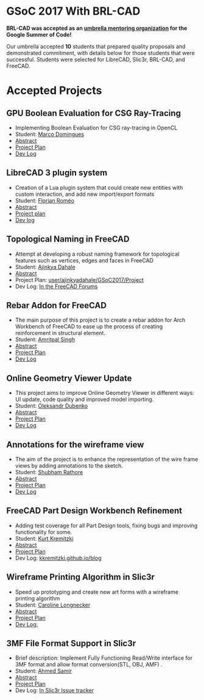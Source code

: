 # GSoC 2017 With BRL-CAD

**BRL-CAD was accepted as an [umbrella mentoring
organization](https://summerofcode.withgoogle.com) for the Google Summer
of Code!**

Our umbrella accepted **10** students that prepared quality proposals
and demonstrated commitment, with details below for those students that
were successful. Students were selected for LibreCAD, Slic3r, BRL-CAD,
and FreeCAD.

# Accepted Projects

## GPU Boolean Evaluation for CSG Ray-Tracing

-   Implementing Boolean Evaluation for CSG ray-tracing in OpenCL
-   Student: [Marco Domingues](/wiki/user/Marco-domingues)
-   [Abstract](https://summerofcode.withgoogle.com/projects/#4523183467134976)
-   [Project Plan](/wiki/user/Marco-domingues/GSoC17/Project)
-   [Dev Log](/wiki/user/Marco-domingues/GSoC17/Log)

## LibreCAD 3 plugin system

-   Creation of a Lua plugin system that could create new entities with
    custom interaction, and add new import/export formats
-   Student: [Florian Roméo](/wiki/user/Feragon.xi)
-   [Abstract](https://summerofcode.withgoogle.com/projects/#6730569560883200)
-   [Project plan](/wiki/user/Feragon.xi/GSoC2017/Project)
-   [Dev log](https://gsoc17.feragon.net)

## Topological Naming in FreeCAD

-   Attempt at developing a robust naming framework for topological
    features such as vertices, edges and faces in FreeCAD
-   Student: [Ajinkya Dahale](https://www.github.com/AjinkyaDahale)
-   [Abstract](https://summerofcode.withgoogle.com/projects/#6748039212433408)
-   Project Plan:
    [user/ajinkyadahale/GSoC2017/Project](/wiki/user/ajinkyadahale/GSoC2017/Project)
-   Dev Log: [In the FreeCAD
    Forums](https://forum.freecadweb.org/viewtopic.php?f=10&t=22373)

## Rebar Addon for FreeCAD

-   The main purpose of this project is to create a rebar addon for Arch
    Workbench of FreeCAD to ease up the process of creating
    reinforcement in structural element.
-   Student: [Amritpal Singh](/wiki/user/amritpal_singh)
-   [Abstract](https://summerofcode.withgoogle.com/projects/#6238786819194880)
-   [Project Plan](/wiki/user/Amritpal_singh/gsoc_proposal)
-   [Dev Log](/wiki/user/Amritpal_singh/GSoC17/logs)

## Online Geometry Viewer Update

-   This project aims to improve Online Geometry Viewer in different
    ways: UI update, code quality and improved model importing.
-   Student: [Oleksandr Dubenko](/wiki/user/Oleksandr_dubenko)
-   [Abstract](https://summerofcode.withgoogle.com/projects/#4526810365689856)
-   [Project Plan](/wiki/user/Oleksandr_dubenko/GSoC2017/Project)
-   [Dev Log](https://blog.esde.name)

## Annotations for the wireframe view

-   The aim of the project is to enhance the representation of the wire
    frame views by adding annotations to the sketch.
-   Student: [Shubham
    Rathore](/wiki/user/Gabbar1947/ShubhamRathore)
-   [Abstract](https://summerofcode.withgoogle.com/projects/#6403367952711680)
-   [Project Plan](/wiki/user/Gabbar1947/GSOC17/Project)
-   [Dev Log](https://rathoresaab.wordpress.com/gsoclogs)

## FreeCAD Part Design Workbench Refinement

-   Adding test coverage for all Part Design tools, fixing bugs and
    improving functionality for some.
-   Student: [Kurt Kremitzki](https://kkremitzki.github.io)
-   [Abstract](https://summerofcode.withgoogle.com/projects/#5752969237626880)
-   [Project Plan](/wiki/user/kkremitzki/GSOC17/Project)
-   Dev Log:
    [kkremitzki.github.io/blog](https://kkremitzki.github.io/blog)

## Wireframe Printing Algorithm in Slic3r

-   Speed up prototyping and create new art forms with a wireframe
    printing algorithm
-   Student: [Caroline Longnecker](http://clongnecker.com)
-   [Abstract](https://summerofcode.withgoogle.com/projects/#5662414690320384)
-   [Project Plan](http://clongnecker.com/projects/wireframe)
-   [Dev Log:](http://clongnecker.com/blog)

## 3MF File Format Support in Slic3r

-   Brief description: Implement Fully Functioning Read/Write interface
    for 3MF format and allow format conversion(STL, OBJ, AMF) .
-   Student: [Ahmed Samir](/wiki/user/Ahmedsamir)
-   [Abstract](https://summerofcode.withgoogle.com/projects/#6343944127381504)
-   [Project Plan](https://github.com/Samir55/Slic3r/wiki/Project-Plan)
-   Dev Log: [In Slic3r Issue
    tracker](https://github.com/alexrj/Slic3r/issues/3934)
